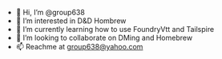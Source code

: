 - 👋 Hi, I’m @group638
- 👀 I’m interested in D&D Hombrew
- 🌱 I’m currently learning how to use FoundryVtt and Tailspire
- 💞️ I’m looking to collaborate on DMing and Homebrew
- 📫 Reachme at group638@yahoo.com

<!---
dndrapier/dndrapier is a ✨ special ✨ repository because its `README.md` (this file) appears on your GitHub profile.
You can click the Preview link to take a look at your changes.
--->
